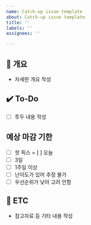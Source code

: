 ```yaml
---
name: Catch-up issue template
about: Catch-up issue template
title: ''
labels: ''
assignees: ''

---
```


## 📝 개요
- 자세한 개요 작성

## ✔️ To-Do
- [ ] 투두 내용 작성

## 예상 마감 기한
- [ ] 핫 픽스
= [ ] 오늘
- [ ] 3일
- [ ] 1주일 이상
- [ ] 난이도가 있어 추정 불가
- [ ] 우선순위가 낮아 고려 안함

## 👀 ETC
- 참고자료 등 기타 내용 작성
